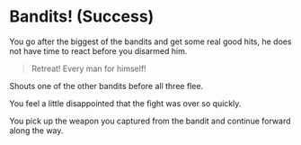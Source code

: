# Bandits! (Success)

You go after the biggest of the bandits and get some real good hits, he does not have time to react before you disarmed him.

> Retreat! Every man for himself!

Shouts one of the other bandits before all three flee.

You feel a little disappointed that the fight was over so quickly.

You pick up the weapon you captured from the bandit and continue forward along the way.
